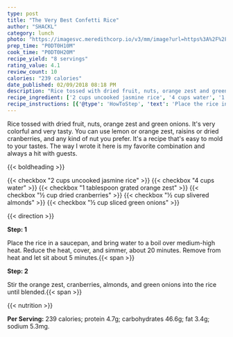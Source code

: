 ```yaml
---
type: post
title: "The Very Best Confetti Rice"
author: "SHACKL"
category: lunch
photo: "https://imagesvc.meredithcorp.io/v3/mm/image?url=https%3A%2F%2Fimages.media-allrecipes.com%2Fuserphotos%2F1874947.jpg"
prep_time: "P0DT0H10M"
cook_time: "P0DT0H20M"
recipe_yield: "8 servings"
rating_value: 4.1
review_count: 10
calories: "239 calories"
date_published: 02/09/2018 08:18 PM
description: "Rice tossed with dried fruit, nuts, orange zest and green onions. It's very colorful and very tasty. You can use lemon or orange zest, raisins or dried cranberries, and any kind of nut you prefer. It's a recipe that's easy to mold to your tastes. The way I wrote it here is my favorite combination and always a hit with guests."
recipe_ingredient: ['2 cups uncooked jasmine rice', '4 cups water', '1 tablespoon grated orange zest', '½ cup dried cranberries', '½ cup slivered almonds', '½ cup sliced green onions']
recipe_instructions: [{'@type': 'HowToStep', 'text': 'Place the rice in a saucepan, and bring water to a boil over medium-high heat. Reduce the heat, cover, and simmer, about 20 minutes. Remove from heat and let sit about 5 minutes.\n'}, {'@type': 'HowToStep', 'text': 'Stir the orange zest, cranberries, almonds, and green onions into the rice until blended.\n'}]
---
```


Rice tossed with dried fruit, nuts, orange zest and green onions. It's very colorful and very tasty. You can use lemon or orange zest, raisins or dried cranberries, and any kind of nut you prefer. It's a recipe that's easy to mold to your tastes. The way I wrote it here is my favorite combination and always a hit with guests. 

{{< boldheading >}}

{{< checkbox "2 cups uncooked jasmine rice" >}}
{{< checkbox "4 cups water" >}}
{{< checkbox "1 tablespoon grated orange zest" >}}
{{< checkbox "½ cup dried cranberries" >}}
{{< checkbox "½ cup slivered almonds" >}}
{{< checkbox "½ cup sliced green onions" >}}


{{< direction >}}

**Step: 1**

Place the rice in a saucepan, and bring water to a boil over medium-high heat. Reduce the heat, cover, and simmer, about 20 minutes. Remove from heat and let sit about 5 minutes.{{< span >}}

**Step: 2**

Stir the orange zest, cranberries, almonds, and green onions into the rice until blended.{{< span >}}

{{< nutrition >}}

**Per Serving:** 239 calories; protein 4.7g; carbohydrates 46.6g; fat 3.4g; sodium 5.3mg.